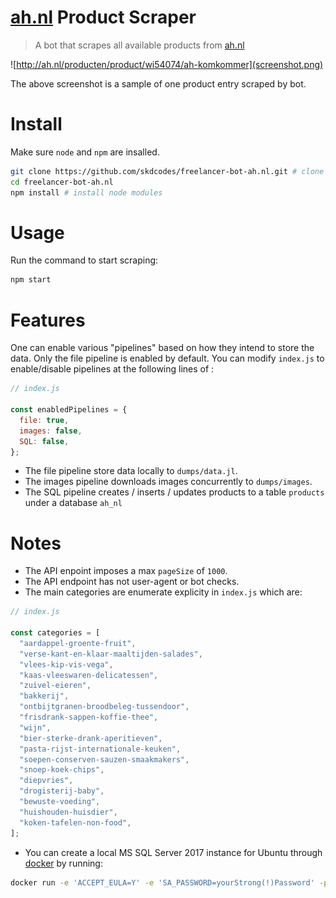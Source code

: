 # [ah.nl](https://www.ah.nl/producten) Product Scraper

> A bot that scrapes all available products from [ah.nl](https://www.ah.nl/producten)

![http://ah.nl/producten/product/wi54074/ah-komkommer](screenshot.png)

The above screenshot is a sample of one product entry scraped by bot.

# Install

Make sure `node` and `npm` are insalled.

```bash
git clone https://github.com/skdcodes/freelancer-bot-ah.nl.git # clone repository
cd freelancer-bot-ah.nl
npm install # install node modules
```

# Usage

Run the command to start scraping:

```bash
npm start
```

# Features

One can enable various "pipelines" based on how they intend to store the data. Only the file pipeline is enabled by default. You can modify `index.js` to enable/disable pipelines at the following lines of :

```js
// index.js

const enabledPipelines = {
  file: true,
  images: false,
  SQL: false,
};
```

- The file pipeline store data locally to `dumps/data.jl`.
- The images pipeline downloads images concurrently to `dumps/images`.
- The SQL pipeline creates / inserts / updates products to a table `products` under a database `ah_nl`

# Notes

- The API enpoint imposes a max `pageSize` of `1000`.
- The API endpoint has not user-agent or bot checks.
- The main categories are enumerate explicity in `index.js` which are:

```js
// index.js

const categories = [
  "aardappel-groente-fruit",
  "verse-kant-en-klaar-maaltijden-salades",
  "vlees-kip-vis-vega",
  "kaas-vleeswaren-delicatessen",
  "zuivel-eieren",
  "bakkerij",
  "ontbijtgranen-broodbeleg-tussendoor",
  "frisdrank-sappen-koffie-thee",
  "wijn",
  "bier-sterke-drank-aperitieven",
  "pasta-rijst-internationale-keuken",
  "soepen-conserven-sauzen-smaakmakers",
  "snoep-koek-chips",
  "diepvries",
  "drogisterij-baby",
  "bewuste-voeding",
  "huishouden-huisdier",
  "koken-tafelen-non-food",
];
```

- You can create a local MS SQL Server 2017 instance for Ubuntu through [docker](https://hub.docker.com/_/microsoft-mssql-server) by running:

```bash
docker run -e 'ACCEPT_EULA=Y' -e 'SA_PASSWORD=yourStrong(!)Password' -p 1433:1433 -d mcr.microsoft.com/mssql/server:2017-CU8-ubuntu
```
